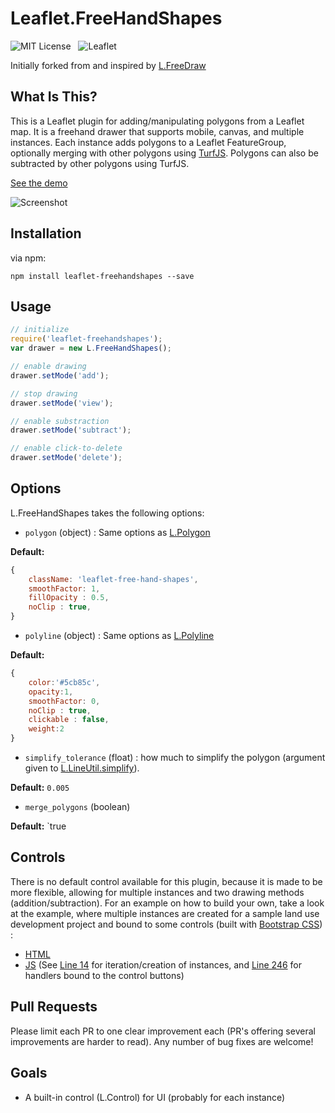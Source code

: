 Leaflet.FreeHandShapes
================

![MIT License](http://img.shields.io/badge/license-MIT-lightgrey.svg)
&nbsp;
![Leaflet](http://img.shields.io/badge/leaflet-1.2.0-green.svg)

Initially forked from and inspired by [L.FreeDraw](https://github.com/Wildhoney/Leaflet.FreeDraw)

## What Is This?

This is a Leaflet plugin for adding/manipulating polygons from a Leaflet map.  It is a freehand drawer that supports mobile, canvas, and multiple instances.  Each instance adds polygons to a Leaflet FeatureGroup, optionally merging with other polygons using [TurfJS](http://turfjs.org/).  Polygons can also be subtracted by other polygons using TurfJS.

[See the demo](https://bozdoz.github.io/leaflet-freehandshapes/)

![Screenshot](http://i.imgur.com/5Zis4Q4.png)

## Installation

via npm:
```
npm install leaflet-freehandshapes --save
```

## Usage

```javascript
// initialize
require('leaflet-freehandshapes');
var drawer = new L.FreeHandShapes();

// enable drawing
drawer.setMode('add');

// stop drawing
drawer.setMode('view');

// enable substraction
drawer.setMode('subtract');

// enable click-to-delete
drawer.setMode('delete');
```

## Options

L.FreeHandShapes takes the following options:

* `polygon` (object) : Same options as [L.Polygon](http://leafletjs.com/reference-1.0.2.html#polygon)

**Default:**
```javascript
{
    className: 'leaflet-free-hand-shapes',
    smoothFactor: 1,
    fillOpacity : 0.5,
    noClip : true,
}
```
* `polyline` (object) : Same options as [L.Polyline](http://leafletjs.com/reference-1.0.2.html#polyline)

**Default:**
```javascript
{
    color:'#5cb85c',
    opacity:1,
    smoothFactor: 0,
    noClip : true,
    clickable : false,
    weight:2
}
```
* `simplify_tolerance` (float) : how much to simplify the polygon (argument given to [L.LineUtil.simplify](https://github.com/Leaflet/Leaflet/blob/master/src/geometry/LineUtil.js)). 

**Default:**
`0.005`
* `merge_polygons` (boolean)

**Default:**
`true

## Controls

There is no default control available for this plugin, because it is made to be more flexible, allowing for multiple instances and two drawing methods (addition/subtraction).  For an example on how to build your own, take a look at the example, where multiple instances are created for a sample land use development project and bound to some controls (built with [Bootstrap CSS](http://getbootstrap.com/)) : 

* [HTML](https://github.com/bozdoz/Leaflet.FreeHandShapes/blob/master/example/index.html)
* [JS](https://github.com/bozdoz/Leaflet.FreeHandShapes/blob/master/example/js/draw-controller.js) (See [Line 14](https://github.com/bozdoz/Leaflet.FreeHandShapes/blob/master/example/js/draw-controller.js#L14) for iteration/creation of instances, and [Line 246](https://github.com/bozdoz/Leaflet.FreeHandShapes/blob/master/example/js/draw-controller.js#L246) for handlers bound to the control buttons)

## Pull Requests

Please limit each PR to one clear improvement each (PR's offering several improvements are harder to read).  Any number of bug fixes are welcome!

## Goals

* A built-in control (L.Control) for UI (probably for each instance)
